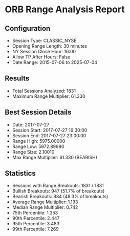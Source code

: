 # ORB Range Analysis Report
        
## Configuration
- Session Type: CLASSIC_NYSE
- Opening Range Length: 30 minutes
- NY Session Close Hour: 16:00
- Allow TP After Hours: False
- Date Range: 2015-07-06 to 2025-07-04

## Results
- Total Sessions Analyzed: 1831
- Maximum Range Multiplier: 61.330

## Best Session Details
- Date: 2017-07-27
- Session Start: 2017-07-27 16:30:00
- Session End: 2017-07-27 23:00:00
- Range High: 5975.00000
- Range Low: 5972.89990
- Range Size: 2.10010
- Max Range Multiplier: 61.330 (BEARISH)

## Statistics
- Sessions with Range Breakouts: 1831 / 1831
- Bullish Breakouts: 947 (51.7% of breakouts)
- Bearish Breakouts: 884 (48.3% of breakouts)
- Average Range Multiplier: 1.193
- Median Range Multiplier: 0.742
- 75th Percentile: 1.353
- 90th Percentile: 2.447
- 95th Percentile: 3.483
- 99th Percentile: 7.269
